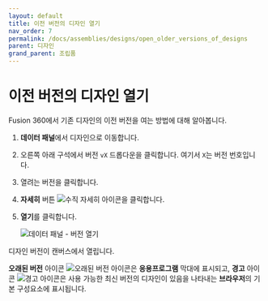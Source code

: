 ```yaml
---
layout: default
title: 이전 버전의 디자인 열기
nav_order: 7
permalink: /docs/assemblies/designs/open_older_versions_of_designs
parent: 디자인
grand_parent: 조립품
---
```

이전 버전의 디자인 열기
=============

Fusion 360에서 기존 디자인의 이전 버전을 여는 방법에 대해 알아봅니다.

1.  **데이터 패널**에서 디자인으로 이동합니다.
    
2.  오른쪽 아래 구석에서 버전 `vX` 드롭다운을 클릭합니다. 여기서 `X`는 버전 번호입니다.
    
3.  열려는 버전을 클릭합니다.
    
4.  **자세히** 버튼 ![수직 자세히 아이콘](https://help.autodesk.com/cloudhelp/KOR/Fusion-Assemble/images/icon/more-vertical-grey.png)을 클릭합니다.
    
5.  **열기**를 클릭합니다.
    
    ![데이터 패널 - 버전 열기](https://help.autodesk.com/cloudhelp/KOR/Fusion-Assemble/images/dialog/dp-open-version.png)
    

디자인 버전이 캔버스에서 열립니다.

**오래된 버전** 아이콘 ![오래된 버전 아이콘](https://help.autodesk.com/cloudhelp/KOR/Fusion-Assemble/images/icon/browser/component-out-of-date.png)은 **응용프로그램** 막대에 표시되고, **경고** 아이콘 ![경고 아이콘](https://help.autodesk.com/cloudhelp/KOR/Fusion-Assemble/images/icon/warning.png)은 사용 가능한 최신 버전의 디자인이 있음을 나타내는 **브라우저**의 기본 구성요소에 표시됩니다.